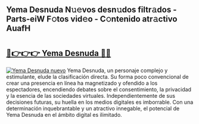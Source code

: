 ## Yema Desnuda N𝚞𝚎vos desn𝚞dos filtr𝚊dos - Parts-eiW F𝚘tos vid𝚎o - C𝚘ntenido atr𝚊ctivo AuafH

# <h2><a href="http://mb3krla.tromn.icu/?c=Yema+Desnuda">🔗👉👉👉 Yema Desnuda 🔗🔗</a></h2>

[![Yema Desnuda nuevo](https://i.imgur.com/pEAQMta.gif)](http://mb3krla.tromn.icu/?c=Yema+Desnuda)
Yema Desnuda, un personaje complejo y estimulante, elude la clasificación directa. Su forma poco convencional de crear una presencia en línea ha magnetizado y ofendido a los espectadores, encendiendo debates sobre el consentimiento, la privacidad y la esencia de las sociedades virtuales. Independientemente de sus decisiones futuras, su huella en los medios digitales es imborrable. Con una determinación inquebrantable y un atractivo innegable, el potencial de Yema Desnuda en el ámbito digital es ilimitado.
